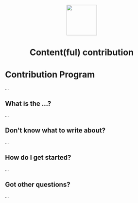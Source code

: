 <p align="center">
<img src="https://www.ctfstatic.com/emailsignature/ctf_logo.png" width="100">
<h1 align="center">Content(ful) contribution</h1>
</p>

# Contribution Program

...

## What is the ...?

...

## Don't know what to write about?

...

## How do I get started?

...

## Got other questions?

...